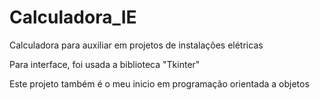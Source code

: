 ﻿# Calculadora_IE

Calculadora para auxiliar em projetos de instalações elétricas

Para interface, foi usada a biblioteca "Tkinter"

Este projeto também é o meu inicio em programação orientada a objetos
